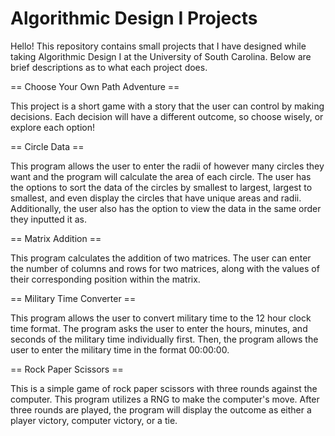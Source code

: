 # Algorithmic Design I Projects

Hello! This repository contains small projects that I have designed while taking Algorithmic Design I at the University of South Carolina.
Below are brief descriptions as to what each project does.

== Choose Your Own Path Adventure ==

This project is a short game with a story that the user can control by making decisions. Each decision will have a different outcome, so choose wisely, or explore each option!

== Circle Data ==

This program allows the user to enter the radii of however many circles they want and the program will calculate the area of each circle. The user has the options to sort the data of the circles by smallest to largest, largest to smallest, and even display the circles that have unique areas and radii. Additionally, the user also has the option to view the data in the same order they inputted it as.

== Matrix Addition ==

This program calculates the addition of two matrices. The user can enter the number of columns and rows for two matrices, along with the values of their corresponding position within the matrix. 

== Military Time Converter ==

This program allows the user to convert military time to the 12 hour clock time format. The program asks the user to enter the hours, minutes, and seconds of the military time individually first. Then, the program allows the user to enter the military time in the format 00:00:00. 

== Rock Paper Scissors ==

This is a simple game of rock paper scissors with three rounds against the computer. This program utilizes a RNG to make the computer's move. After three rounds are played, the program will display the outcome as either a player victory, computer victory, or a tie.
